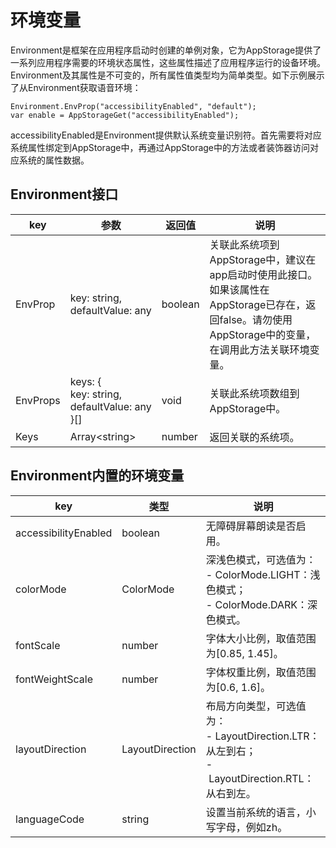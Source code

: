 # 环境变量

Environment是框架在应用程序启动时创建的单例对象，它为AppStorage提供了一系列应用程序需要的环境状态属性，这些属性描述了应用程序运行的设备环境。Environment及其属性是不可变的，所有属性值类型均为简单类型。如下示例展示了从Environment获取语音环境：


```
Environment.EnvProp("accessibilityEnabled", "default");
var enable = AppStorageGet("accessibilityEnabled");
```

accessibilityEnabled是Environment提供默认系统变量识别符。首先需要将对应系统属性绑定到AppStorage中，再通过AppStorage中的方法或者装饰器访问对应系统的属性数据。


## Environment接口

| key | 参数 | 返回值 | 说明 | 
| -------- | -------- | -------- | -------- |
| EnvProp | key:&nbsp;string,<br/>defaultValue:&nbsp;any | boolean | 关联此系统项到AppStorage中，建议在app启动时使用此接口。如果该属性在AppStorage已存在，返回false。请勿使用AppStorage中的变量，在调用此方法关联环境变量。 | 
| EnvProps | keys:&nbsp;{<br/>key:&nbsp;string,<br/>defaultValue:&nbsp;any<br/>}[] | void | 关联此系统项数组到AppStorage中。 | 
| Keys | Array&lt;string&gt; | number | 返回关联的系统项。 | 


## Environment内置的环境变量

| key | 类型 | 说明 | 
| -------- | -------- | -------- |
| accessibilityEnabled | boolean | 无障碍屏幕朗读是否启用。 | 
| colorMode | ColorMode | 深浅色模式，可选值为：<br/>-&nbsp;ColorMode.LIGHT：浅色模式；<br/>-&nbsp;ColorMode.DARK：深色模式。 | 
| fontScale | number | 字体大小比例，取值范围为[0.85,&nbsp;1.45]。 | 
| fontWeightScale | number | 字体权重比例，取值范围为[0.6,&nbsp;1.6]。 | 
| layoutDirection | LayoutDirection | 布局方向类型，可选值为：<br/>-&nbsp;LayoutDirection.LTR：从左到右；<br/>-&nbsp;LayoutDirection.RTL：从右到左。 | 
| languageCode | string | 设置当前系统的语言，小写字母，例如zh。 | 
